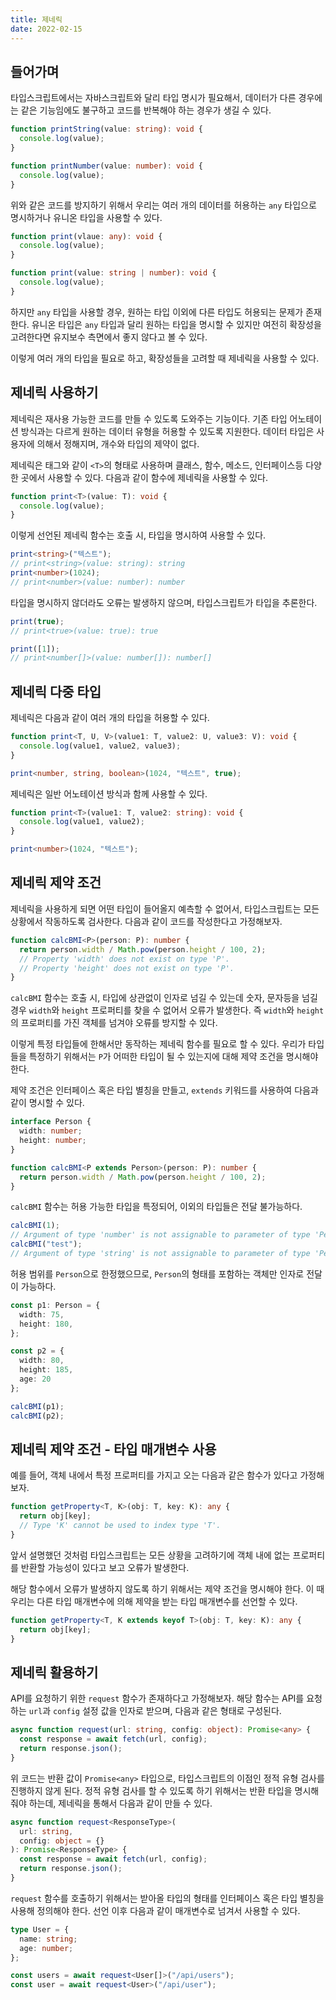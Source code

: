 ```yaml
---
title: 제네릭
date: 2022-02-15
---
```


## 들어가며

타입스크립트에서는 자바스크립트와 달리 타입 명시가 필요해서, 데이터가 다른 경우에는 같은 기능임에도 불구하고 코드를 반복해야 하는 경우가 생길 수 있다.

```typescript
function printString(value: string): void {
  console.log(value);
}

function printNumber(value: number): void {
  console.log(value);
}
```

위와 같은 코드를 방지하기 위해서 우리는 여러 개의 데이터를 허용하는 `any` 타입으로 명시하거나 유니온 타입을 사용할 수 있다.

```typescript
function print(vlaue: any): void {
  console.log(value);
}

function print(value: string | number): void {
  console.log(value);
}
```

하지만 `any` 타입을 사용할 경우, 원하는 타입 이외에 다른 타입도 허용되는 문제가 존재한다.
유니온 타입은 `any` 타입과 달리 원하는 타입을 명시할 수 있지만 여전히 확장성을 고려한다면 유지보수 측면에서 좋지 않다고 볼 수 있다.

이렇게 여러 개의 타입을 필요로 하고, 확장성들을 고려할 때 제네릭을 사용할 수 있다.

## 제네릭 사용하기

제네릭은 재사용 가능한 코드를 만들 수 있도록 도와주는 기능이다.
기존 타입 어노테이션 방식과는 다르게 원하는 데이터 유형을 허용할 수 있도록 지원한다.
데이터 타입은 사용자에 의해서 정해지며, 개수와 타입의 제약이 없다.

제네릭은 태그와 같이 `<T>`의 형태로 사용하며 클래스, 함수, 메소드, 인터페이스등 다양한 곳에서 사용할 수 있다.
다음과 같이 함수에 제네릭을 사용할 수 있다.

```typescript
function print<T>(value: T): void {
  console.log(value);
}
```

이렇게 선언된 제네릭 함수는 호출 시, 타입을 명시하여 사용할 수 있다.

```typescript
print<string>("텍스트");
// print<string>(value: string): string
print<number>(1024);
// print<number>(value: number): number
```

타입을 명시하지 않더라도 오류는 발생하지 않으며, 타입스크립트가 타입을 추론한다.

```typescript
print(true);
// print<true>(value: true): true

print([1]);
// print<number[]>(value: number[]): number[]
```

## 제네릭 다중 타입

제네릭은 다음과 같이 여러 개의 타입을 허용할 수 있다.

```typescript
function print<T, U, V>(value1: T, value2: U, value3: V): void {
  console.log(value1, value2, value3);
}

print<number, string, boolean>(1024, "텍스트", true);
```

제네릭은 일반 어노테이션 방식과 함께 사용할 수 있다.

```typescript
function print<T>(value1: T, value2: string): void {
  console.log(value1, value2);
}

print<number>(1024, "텍스트");
```

## 제네릭 제약 조건

제네릭을 사용하게 되면 어떤 타입이 들어올지 예측할 수 없어서, 타입스크립트는 모든 상황에서 작동하도록 검사한다. 다음과 같이 코드를 작성한다고 가정해보자.

```typescript
function calcBMI<P>(person: P): number {
  return person.width / Math.pow(person.height / 100, 2);
  // Property 'width' does not exist on type 'P'.
  // Property 'height' does not exist on type 'P'.
}
```

`calcBMI` 함수는 호출 시, 타입에 상관없이 인자로 넘길 수 있는데 숫자, 문자등을 넘길 경우 `width`와 `height` 프로퍼티를 찾을 수 없어서 오류가 발생한다.
즉 `width`와 `height`의 프로퍼티를 가진 객체를 넘겨야 오류를 방지할 수 있다.

이렇게 특정 타입들에 한해서만 동작하는 제네릭 함수를 필요로 할 수 있다.
우리가 타입들을 특정하기 위해서는 `P`가 어떠한 타입이 될 수 있는지에 대해 제약 조건을 명시해야 한다.

제약 조건은 인터페이스 혹은 타입 별칭을 만들고, `extends` 키워드를 사용하여 다음과 같이 명시할 수 있다.

```typescript
interface Person {
  width: number;
  height: number;
}

function calcBMI<P extends Person>(person: P): number {
  return person.width / Math.pow(person.height / 100, 2);
}
```

`calcBMI` 함수는 허용 가능한 타입을 특정되어, 이외의 타입들은 전달 불가능하다.

```typescript
calcBMI(1);
// Argument of type 'number' is not assignable to parameter of type 'Person'.
calcBMI("test");
// Argument of type 'string' is not assignable to parameter of type 'Person'.
```

허용 범위를 `Person`으로 한정했으므로, `Person`의 형태를 포함하는 객체만 인자로 전달이 가능하다.

```typescript
const p1: Person = {
  width: 75,
  height: 180,
};

const p2 = {
  width: 80,
  height: 185,
  age: 20
};

calcBMI(p1);
calcBMI(p2);
```

## 제네릭 제약 조건 - 타입 매개변수 사용

예를 들어, 객체 내에서 특정 프로퍼티를 가지고 오는 다음과 같은 함수가 있다고 가정해보자.

```typescript
function getProperty<T, K>(obj: T, key: K): any {
  return obj[key];
  // Type 'K' cannot be used to index type 'T'.
}
```

앞서 설명했던 것처럼 타입스크립트는 모든 상황을 고려하기에 객체 내에 없는 프로퍼티를 반환할 가능성이 있다고 보고 오류가 발생한다.

해당 함수에서 오류가 발생하지 않도록 하기 위해서는 제약 조건을 명시해야 한다.
이 때 우리는 다른 타입 매개변수에 의해 제약을 받는 타입 매개변수를 선언할 수 있다.

```typescript
function getProperty<T, K extends keyof T>(obj: T, key: K): any {
  return obj[key];
}
```

## 제네릭 활용하기

API를 요청하기 위한 `request` 함수가 존재하다고 가정해보자.
해당 함수는 API를 요청하는 `url`과 `config` 설정 값을 인자로 받으며, 다음과 같은 형태로 구성된다.

```typescript
async function request(url: string, config: object): Promise<any> {
  const response = await fetch(url, config);
  return response.json();
}
```

위 코드는 반환 값이 `Promise<any>` 타입으로, 타입스크립트의 이점인 정적 유형 검사를 진행하지 않게 된다.
정적 유형 검사를 할 수 있도록 하기 위해서는 반환 타입을 명시해줘야 하는데, 제네릭을 통해서 다음과 같이 만들 수 있다.

```typescript
async function request<ResponseType>(
  url: string,
  config: object = {}
): Promise<ResponseType> {
  const response = await fetch(url, config);
  return response.json();
}
```

`request` 함수를 호출하기 위해서는 받아올 타입의 형태를 인터페이스 혹은 타입 별칭을 사용해 정의해야 한다.
선언 이후 다음과 같이 매개변수로 넘겨서 사용할 수 있다.

```typescript
type User = {
  name: string;
  age: number;
};

const users = await request<User[]>("/api/users");
const user = await request<User>("/api/user");
```